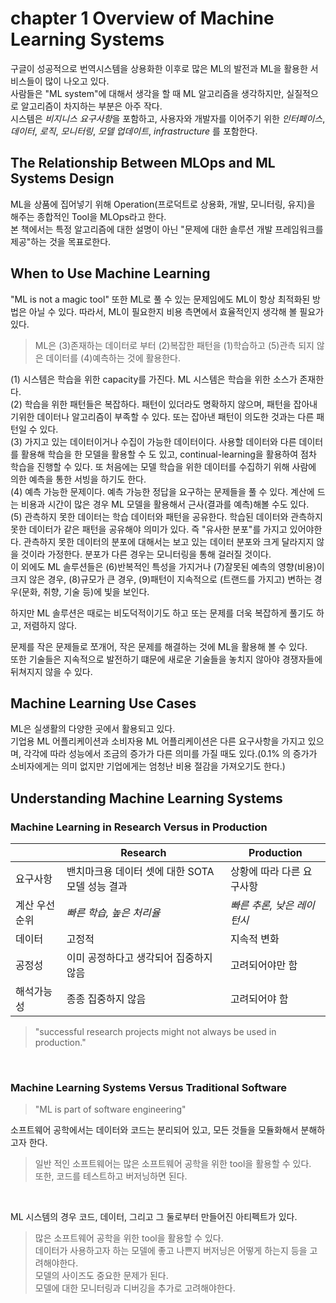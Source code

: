 # chapter 1 Overview of Machine Learning Systems

구글이 성공적으로 번역시스템을 상용화한 이후로 많은 ML의 발전과 ML을 활용한 서비스들이 많이 나오고 있다.<br>
사람들은 "ML system"에 대해서 생각을 할 때 ML 알고리즘을 생각하지만, 실질적으로 알고리즘이 차지하는 부분은 아주 작다.<br>
시스템은 *비지니스 요구사항*을 포함하고, 사용자와 개발자를 이어주기 위한 *인터페이스*, *데이터*, *로직*, *모니터링*, *모델 업데이트*, *infrastructure* 를 포함한다. 

## The Relationship Between MLOps and ML Systems Design

ML을 상품에 집어넣기 위해 Operation(프로덕트로 상용화, 개발, 모니터링, 유지)을 해주는 종합적인 Tool을 MLOps라고 한다.<br> 
본 책에서는 특정 알고리즘에 대한 설명이 아닌 "문제에 대한 솔루션 개발 프레임워크를 제공"하는 것을 목표로한다. 

## When to Use Machine Learning

"ML is not a magic tool" 또한 ML로 풀 수 있는 문제임에도 ML이 항상 최적화된 방법은 아닐 수 있다. 
따라서, ML이 필요한지 비용 측면에서 효율적인지 생각해 볼 필요가 있다.

> ML은 (3)존재하는 데이터로 부터 (2)복잡한 패턴을 (1)학습하고 (5)관측 되지 않은 데이터를 (4)예측하는 것에 활용한다.

(1) 시스템은 학습을 위한 capacity를 가진다. ML 시스템은 학습을 위한 소스가 존재한다.<br>
(2) 학습을 위한 패턴들은 복잡하다. 패턴이 있더라도 명확하지 않으며, 패턴을 잡아내기위한 데이터나 알고리즘이 부족할 수 있다. 또는 잡아낸 패턴이 의도한 것과는 다른 패턴일 수 있다.<br>
(3) 가지고 있는 데이터이거나 수집이 가능한 데이터이다. 사용할 데이터와 다른 데이터를 활용해 학습을 한 모델을 활용할 수 도 있고, continual-learning을 활용하여 점차 학습을 진행할 수 있다. 또 처음에는 모델 학습을 위한 데이터를 수집하기 위해 사람에 의한 예측을 통한 서빙을 하기도 한다. <br>
(4) 예측 가능한 문제이다. 예측 가능한 정답을 요구하는 문제들을 풀 수 있다. 계산에 드는 비용과 시간이 많은 경우 ML 모델을 활용해서 근사(결과를 예측)해볼 수도 있다.<br>
(5) 관측하지 못한 데이터는 학습 데이터와 패턴을 공유한다. 학습된 데이터와 관측하지 못한 데이터가 같은 패턴을 공유해야 의미가 있다. 즉 "유사한 분포"를 가지고 있어야한다. 관측하지 못한 데이터의 분포에 대해서는 보고 있는 데이터 분포와 크게 달라지지 않을 것이라 가정한다. 분포가 다른 경우는 모니터링을 통해 걸러질 것이다.  <br>
이 외에도 ML 솔루션들은 (6)반복적인 특성을 가지거나 (7)잘못된 예측의 영향(비용)이 크지 않은 경우, (8)규모가  큰 경우, (9)패턴이 지속적으로 (트랜드를 가지고) 변하는 경우(문화, 취향, 기술 등)에 빛을 보인다. <br>

하지만 ML 솔루션은 때로는 비도덕적이기도 하고 또는 문제를 더욱 복잡하게 풀기도 하고, 저렴하지 않다. 

문제를 작은 문제들로 쪼개어, 작은 문제를 해결하는 것에 ML을 활용해 볼 수 있다. <br>
또한 기술들은 지속적으로 발전하기 떄문에 새로운 기술들을 놓치지 않아야 경쟁자들에 뒤쳐지지 않을 수 있다. 

## Machine Learning Use Cases

ML은 실생활의 다양한 곳에서 활용되고 있다. <br>
기업용 ML 어플리케이션과 소비자용 ML 어플리케이션은 다른 요구사항을 가지고 있으며, 각각에 따라 성능에서 조금의 증가가 다른 의미를 가질 때도 있다.(0.1% 의 증가가 소비자에게는 의미 없지만 기업에게는 엄청난 비용 절감을 가져오기도 한다.)

## Understanding Machine Learning Systems

### Machine Learning in Research Versus in Production

|                        | Research | Production |
|------------------------|----------|------------|
| 요구사항               | 밴치마크용 데이터 셋에 대한 SOTA 모델 성능 결과 | 상황에 따라 다른 요구사항  | 
| 계산 우선순위          | *빠른 학습, 높은 처리율*  | *빠른 추론, 낮은 레이턴시*  | 
| 데이터                 | 고정적 | 지속적 변화  |
| 공정성                | 이미 공정하다고 생각되어 집중하지 않음 | 고려되어야만 함 | 
| 해석가능성       | 종종 집중하지 않음 | 고려되어야 함 |

> "successful research projects might not always be used in production."
<br>

### Machine Learning Systems Versus Traditional Software

> "ML is part of software engineering" 

소프트웨어 공학에서는 데이터와 코드는 분리되어 있고, 모든 것들을 모듈화해서 분해하고자 한다. 
>    일반 적인 소프트웨어는 많은 소프트웨어 공학을 위한 tool을 활용할 수 있다.<br>
>    또한, 코드를 테스트하고 버저닝하면 된다.
<br>

ML 시스템의 경우 코드, 데이터, 그리고 그 둘로부터 만들어진 아티펙트가 있다.
>    많은 소프트웨어 공학을 위한 tool을 활용할 수 있다.<br>
>    데이터가 사용하고자 하는 모델에 좋고 나쁜지 버저닝은 어떻게 하는지 등을 고려해야한다. <br> 
>    모델의 사이즈도 중요한 문제가 된다.<br>
>    모델에 대한 모니터링과 디버깅을 추가로 고려해야한다.<br>

